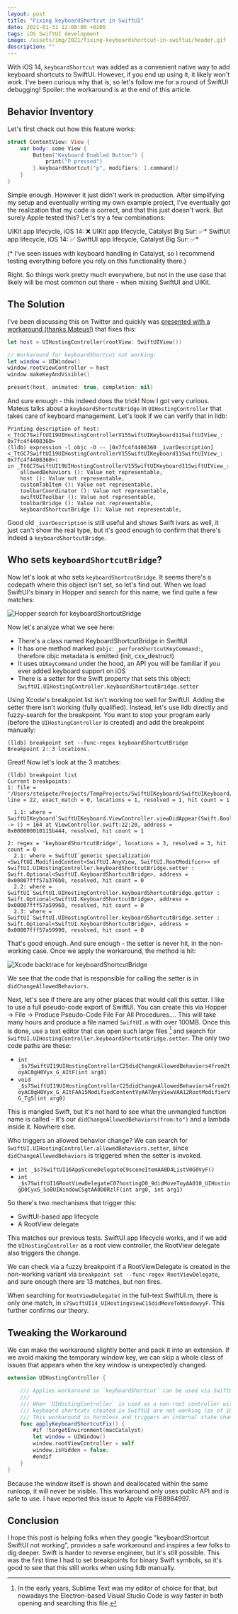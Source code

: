 ```yaml
---
layout: post
title: "Fixing keyboardShortcut in SwiftUI"
date: 2021-01-31 12:00:00 +0200
tags: iOS SwiftUI development
image: /assets/img/2021/fixing-keyboardshortcut-in-swiftui/header.gif
description: ""
---
```


With iOS 14, `keyboardShortcut` was added as a convenient native way to add keyboard shortcuts to SwiftUI. However, if you end up using it, it likely won't work. I've been curious why that is, so let's follow me for a round of SwiftUI debugging! Spoiler: the workaround is at the end of this article.

## Behavior Inventory

Let's first check out how this feature works:

```swift
struct ContentView: View {
    var body: some View {
        Button("Keyboard Enabled Button") {
            print("P pressed")
        }.keyboardShortcut("p", modifiers: [.command])
    }
}
```

Simple enough. However it just didn't work in production. After simplifying my setup and eventually writing my own example project, I've eventually got the realization that my code is correct, and that this just doesn't work. But surely Apple tested this? Let's try a few combinations:

UIKit app lifecycle, iOS 14: ❌
UIKit app lifecycle, Catalyst Big Sur: ✅*
SwiftUI app lifecycle, iOS 14: ✅
SwiftUI app lifecycle, Catalyst Big Sur: ✅*

(* I've seen issues with keyboard handling in Catalyst, so I recommend testing everything before you rely on this functionality there.)

Right. So things work pretty much everywhere, but not in the use case that likely will be most common out there - when mixing SwiftUI and UIKit.

## The Solution

I've been discussing this on Twitter and quickly was [presented with a workaround (thanks Mateus!)](https://twitter.com/1mtsrodrigues/status/1355555597354225665?s=21) that fixes this:

```swift
let host = UIHostingController(rootView: SwiftUIView())

// Workaround for keyboardShortcut not working:
let window = UIWindow()
window.rootViewController = host
window.makeKeyAndVisible()

present(host, animated: true, completion: nil)
```

And sure enough - this indeed does the trick! Now I got very curious. Mateus talks about a `keyboardShortcutBridge` in `UIHostingController` that takes care of keyboard management. Let's look if we can verify that in lldb:

```
Printing description of host:
<_TtGC7SwiftUI19UIHostingControllerV15SwiftUIKeyboard11SwiftUIView_: 0x7fc4f4408360>
(lldb) expression -l objc -O -- [0x7fc4f4408360 _ivarDescription]
<_TtGC7SwiftUI19UIHostingControllerV15SwiftUIKeyboard11SwiftUIView_: 0x7fc4f4408360>:
in _TtGC7SwiftUI19UIHostingControllerV15SwiftUIKeyboard11SwiftUIView_:
	allowedBehaviors (): Value not representable, 
	host (): Value not representable, 
	customTabItem (): Value not representable, 
	toolbarCoordinator (): Value not representable, 
	swiftUIToolbar (): Value not representable, 
	toolbarBridge (): Value not representable, 
	keyboardShortcutBridge (): Value not representable, 
```

Good old `_ivarDescription` is still useful and shows Swift ivars as well, it just can't show the real type, but it's good enough to confirm that there's indeed a `keyboardShortcutBridge`.

## Who sets `keyboardShortcutBridge`?

Now let's look at who sets `keyboardShortcutBridge`. It seems there's a codepath where this object isn't set, so let's find out. When we load SwiftUI's binary in Hopper and search for this name, we find quite a few matches:

![Hopper search for keyboardShortcutBridge](/assets/img/2021/fixing-keyboardshortcut-in-swiftui/keyboardShortcutBridge.png)

Now let's analyze what we see here:

- There's a class named KeyboardShortcutBridge in SwiftUI
- It has one method marked `@objc`: `_performShortcutKeyCommand:`, therefore objc metadata is emitted (init, cxx_destruct)
- It uses `UIKeyCommand` under the hood, an API you will be familiar if you ever added keyboard support on iOS
- There is a setter for the Swift property that sets this object: `SwiftUI.UIHostingController.keyboardShortcutBridge.setter`

Using Xcode's breakpoint list isn't working too well for SwiftUI. Adding the setter there isn't working (fully qualified). Instead, let's use lldb directly and fuzzy-search for the breakpoint. You want to stop your program early (before the `UIHostingController` is created) and add the breakpoint manually:

```
(lldb) breakpoint set --func-regex keyboardShortcutBridge
Breakpoint 2: 3 locations.
```

Great! Now let's look at the 3 matches:

```
(lldb) breakpoint list
Current breakpoints:
1: file = '/Users/steipete/Projects/TempProjects/SwiftUIKeyboard/SwiftUIKeyboard/ViewController.swift', line = 22, exact_match = 0, locations = 1, resolved = 1, hit count = 1

  1.1: where = SwiftUIKeyboard`SwiftUIKeyboard.ViewController.viewDidAppear(Swift.Bool) -> () + 164 at ViewController.swift:22:20, address = 0x000000010115b444, resolved, hit count = 1 

2: regex = 'keyboardShortcutBridge', locations = 3, resolved = 3, hit count = 0
  2.1: where = SwiftUI`generic specialization <SwiftUI.ModifiedContent<SwiftUI.AnyView, SwiftUI.RootModifier>> of SwiftUI.UIHostingController.keyboardShortcutBridge.setter : Swift.Optional<SwiftUI.KeyboardShortcutBridge>, address = 0x00007fff57a376b0, resolved, hit count = 0 
  2.2: where = SwiftUI`SwiftUI.UIHostingController.keyboardShortcutBridge.getter : Swift.Optional<SwiftUI.KeyboardShortcutBridge>, address = 0x00007fff57a59960, resolved, hit count = 0 
  2.3: where = SwiftUI`SwiftUI.UIHostingController.keyboardShortcutBridge.setter : Swift.Optional<SwiftUI.KeyboardShortcutBridge>, address = 0x00007fff57a59990, resolved, hit count = 0 
```

That's good enough. And sure enough - the setter is never hit, in the non-working case. Once we apply the workaround, the method is hit:

![Xcode backtrace for keyboardShortcutBridge](/assets/img/2021/fixing-keyboardshortcut-in-swiftui/keyboardShortcutBridge-setter.png)

We see that the code that is responsible for calling the setter is in `didChangeAllowedBehaviors`. 

Next, let's see if there are any other places that would call this setter. I like to use a full pseudo-code export of SwiftUI. You can create this via Hopper -> File -> Produce Pseudo-Code File For All Procedures…. This will take many hours and produce a file named `SwiftUI.m` with over 100MB. Once this is done, use a text editor that can open such large files [^2] and search for `SwiftUI.UIHostingController.keyboardShortcutBridge.setter`. The only two code paths are these:

[^2]: In the early years, Sublime Text was my editor of choice for that, but nowadays the Electron-based Visual Studio Code is way faster in both opening and searching this file.

- `int _$s7SwiftUI19UIHostingControllerC25didChangeAllowedBehaviors4from2toyAC0gH0Vyx_G_AItF(int arg0)`
- `void _$s7SwiftUI19UIHostingControllerC25didChangeAllowedBehaviors4from2toyAC0gH0Vyx_G_AItFAA15ModifiedContentVyAA7AnyViewVAA12RootModifierVG_Tg5(int arg0)`
 
 This is mangled Swift, but it's not hard to see what the unmangled function name is called - it's our `didChangeAllowedBehaviors(from:to")` and a lambda inside it. Nowhere else. 
 
 Who triggers an allowed behavior change? We can search for `SwiftUI.UIHostingController.allowedBehaviors.setter`, since `didChangeAllowedBehaviors` is triggered when the setter is invoked.
  
 - `int _$s7SwiftUI16AppSceneDelegateC9sceneItemAA0D4ListV0G0VyF()`
 - `int _$s7SwiftUI16RootViewDelegateC07hostingD0_9didMoveToyAA010_UIHostingD0CyxG_So8UIWindowCSgtAA0D0RzlF(int arg0, int arg1)`

So there's two mechanisms that trigger this:
- SwiftUI-based app lifecycle
- A RootView delegate

This matches our previous tests. SwiftUI app lifecycle works, and if we add the `UIHostingController` as a root view controller, the RootView delegate also triggers the change.

We can check via a fuzzy breakpoint if a RootViewDelegate is created in the non-working variant via `breakpoint set --func-regex RootViewDelegate`, and sure enough there are 13 matches, but non fires. 

When searching for `RootViewDelegate(` in the full-text SwiftUI.m, there is only one match, in `s7SwiftUI14_UIHostingViewC15didMoveToWindowyyF`. This further confirms our theory.

## Tweaking the Workaround

We can make the workaround slightly better and pack it into an extension. If we avoid making the temporary window key, we can skip a whole class of issues that appears when the key window is unexpectedly changed.

```swift
extension UIHostingController {

    /// Applies workaround so `keyboardShortcut` can be used via SwiftUI.
    ///
    /// When `UIHostingController` is used as a non-root controller with UIKit app lifecycle,
    /// keyboard shortcuts created in SwiftUI are not working (as of iOS 14.4).
    /// This workaround is harmless and triggers an internal state change that enables keyboard shortcut bridging.
    func applyKeyboardShortcutFix() {
        #if !targetEnvironment(macCatalyst)
        let window = UIWindow()
        window.rootViewController = self
        window.isHidden = false;
        #endif
    }
}
``` 

Because the window itself is shown and deallocated within the same runloop, it will never be visible. This workaround only uses public API and is safe to use. I have reported this issue to Apple via FB8984997.

## Conclusion

I hope this post is helping folks when they google "keyboardShortcut SwiftUI not working", provides a safe workaround and inspires a few folks to dig deeper. Swift is harder to reverse engineer, but it's still possible. This was the first time I had to set breakpoints for binary Swift symbols, so it's good to see that this still works when using lldb manually.